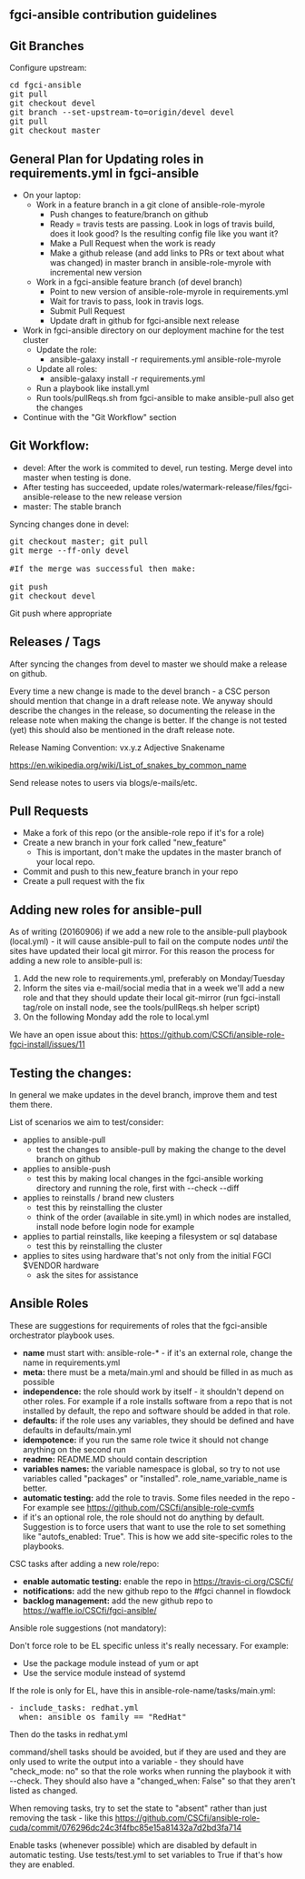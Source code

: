 fgci-ansible contribution guidelines
-------------------------

Git Branches
--------

Configure upstream:

<pre>
cd fgci-ansible 
git pull
git checkout devel
git branch --set-upstream-to=origin/devel devel
git pull
git checkout master
</pre>

General Plan for Updating roles in requirements.yml in fgci-ansible
--------------------------------------------------

 - On your laptop:
   - Work in a feature branch in a git clone of ansible-role-myrole
     - Push changes to feature/branch on github
     - Ready = travis tests are passing. Look in logs of travis build, does it look good? Is the resulting config file like you want it?
     - Make a Pull Request when the work is ready
     - Make a github release (and add links to PRs or text about what was changed) in master branch in ansible-role-myrole with incremental new version
   - Work in a fgci-ansible feature branch (of devel branch)
     - Point to new version of ansible-role-myrole in requirements.yml
     - Wait for travis to pass, look in travis logs.
     - Submit Pull Request
     - Update draft in github for fgci-ansible next release
 - Work in fgci-ansible directory on our deployment machine for the test cluster
   - Update the role:
     - ansible-galaxy install -r requirements.yml ansible-role-myrole
   - Update all roles:
     - ansible-galaxy install -r requirements.yml
   - Run a playbook like install.yml
   - Run tools/pullReqs.sh from fgci-ansible to make ansible-pull also get the changes
 - Continue with the "Git Workflow" section

Git Workflow:
---------

 - devel: After the work is commited to devel, run testing. Merge devel into master when testing is done.
 - After testing has succeeded, update roles/watermark-release/files/fgci-ansible-release to the new release version
 - master: The stable branch

Syncing changes done in devel:
<pre>
git checkout master; git pull
git merge --ff-only devel

#If the merge was successful then make:

git push
git checkout devel
</pre>

Git push where appropriate

Releases / Tags
--------

After syncing the changes from devel to master we should make a release on github.

Every time a new change is made to the devel branch - a CSC person should mention that change in a draft 
release note. We anyway should describe the changes in the release, so documenting the release in the
release note when making the change is better. If the change is not tested (yet) this should also be
mentioned in the draft release note.

Release Naming Convention: vx.y.z Adjective Snakename 

https://en.wikipedia.org/wiki/List_of_snakes_by_common_name

Send release notes to users via blogs/e-mails/etc.


Pull Requests
-------------

 - Make a fork of this repo (or the ansible-role repo if it's for a role)
 - Create a new branch in your fork called "new_feature"
   - This is important, don't make the updates in the master branch of your local repo.
 - Commit and push to this new_feature branch in your repo
 - Create a pull request with the fix

Adding new roles for ansible-pull
---------------------------------

As of writing (20160906) if we add a new role to the ansible-pull playbook (local.yml) - it will cause ansible-pull to fail on the compute nodes _until_ the sites have updated their local git mirror. For this reason the process for adding a new role to ansible-pull is:

 1. Add the new role to requirements.yml, preferably on Monday/Tuesday
 2. Inform the sites via e-mail/social media that in a week we'll add a new role and that they should update their local git-mirror (run fgci-install tag/role on install node, see the tools/pullReqs.sh helper script)
 3. On the following Monday add the role to local.yml

We have an open issue about this: https://github.com/CSCfi/ansible-role-fgci-install/issues/11

Testing the changes:
----------------

In general we make updates in the devel branch, improve them and test them there.

List of scenarios we aim to test/consider:
 - applies to ansible-pull
   - test the changes to ansible-pull by making the change to the devel branch on github
 - applies to ansible-push
   - test this by making local changes in the fgci-ansible working directory and running the role, first with --check --diff
 - applies to reinstalls / brand new clusters
   - test this by reinstalling the cluster
   - think of the order (available in site.yml) in which nodes are installed, install node before login node for example
 - applies to partial reinstalls, like keeping a filesystem or sql database
   - test this by reinstalling the cluster
 - applies to sites using hardware that's not only from the initial FGCI $VENDOR hardware
   - ask the sites for assistance


Ansible Roles
-------------

These are suggestions for requirements of roles that the fgci-ansible orchestrator playbook uses.

 - **name** must start with: ansible-role-* - if it's an external role, change the name in requirements.yml
 - **meta:** there must be a meta/main.yml and should be filled in as much as possible
 - **independence:** the role should work by itself - it shouldn't depend on other roles. For example if a role installs software from a repo that is not installed by default, the repo and software should be added in that role.
 - **defaults:** if the role uses any variables, they should be defined and have defaults in defaults/main.yml
 - **idempotence:** if you run the same role twice it should not change anything on the second run
 - **readme:**  README.MD should contain description
 - **variables names:**  the variable namespace is global, so try to not use variables called "packages" or "installed". role_name_variable_name is better.
 - **automatic testing:** add the role to travis. Some files needed in the repo - For example see https://github.com/CSCfi/ansible-role-cvmfs
 - if it's an optional role, the role should not do anything by default. Suggestion is to force users that want to use the role to set something like "autofs_enabled: True". This is how we add site-specific roles to the playbooks.

CSC tasks after adding a new role/repo:
 - **enable automatic testing:** enable the repo in https://travis-ci.org/CSCfi/
 - **notifications:** add the new github repo to the #fgci channel in flowdock
 - **backlog management:** add the new github repo to https://waffle.io/CSCfi/fgci-ansible/

Ansible role suggestions (not mandatory):

Don't force role to be EL specific unless it's really necessary. For example:
 - Use the package module instead of yum or apt
 - Use the service module instead of systemd

If the role is only for EL, have this in ansible-role-name/tasks/main.yml:

<pre>
- include_tasks: redhat.yml
  when: ansible_os_family == "RedHat"
</pre> 

Then do the tasks in redhat.yml 

command/shell tasks should be avoided, but if they are used and they are only used to write the output into a variable - they should have "check_mode: no" so that the role works when running the playbook it with --check. They should also have a "changed_when: False" so that they aren't listed as changed. 

When removing tasks, try to set the state to "absent" rather than just removing the task - like this https://github.com/CSCfi/ansible-role-cuda/commit/076296dc24c3f4fbc85e15a81432a7d2bd3fa714

Enable tasks (whenever possible) which are disabled by default in automatic testing. Use tests/test.yml to set variables to True if that's how they are enabled.


